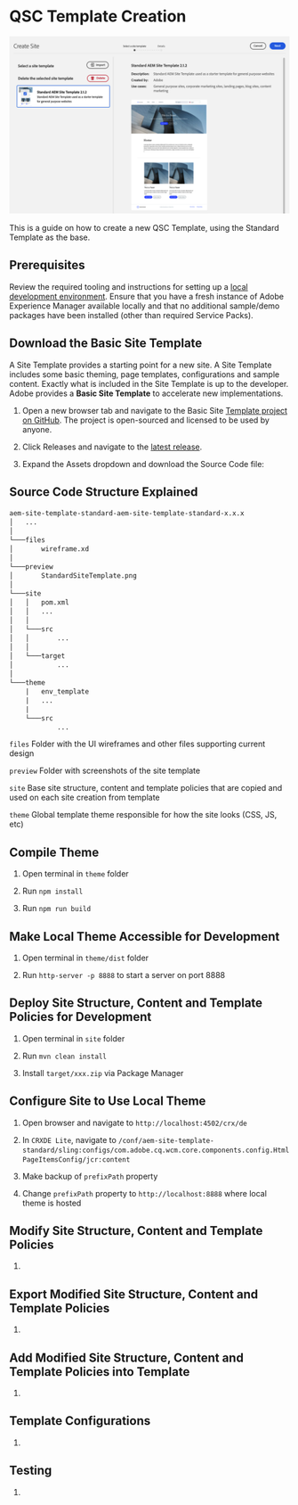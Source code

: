 # QSC Template Creation

![QSC Template](images/qsc-template-creation.png)

This is a guide on how to create a new QSC Template, using the Standard Template as the base.

## Prerequisites

Review the required tooling and instructions for setting up a [local development environment](https://experienceleague.adobe.com/docs/experience-manager-learn/getting-started-wknd-tutorial-develop/project-archetype/overview.html?lang=en#local-dev-environment). Ensure that you have a fresh instance of Adobe Experience Manager available locally and that no additional sample/demo packages have been installed (other than required Service Packs).

## Download the Basic Site Template

A Site Template provides a starting point for a new site. A Site Template includes some basic theming, page templates, configurations and sample content. Exactly what is included in the Site Template is up to the developer. Adobe provides a **Basic Site Template** to accelerate new implementations.

1. Open a new browser tab and navigate to the Basic Site [Template project on GitHub](https://github.com/adobe/aem-site-template-standard). The project is open-sourced and licensed to be used by anyone.

2. Click Releases and navigate to the [latest release](https://github.com/adobe/aem-site-template-standard/releases/latest).

3. Expand the Assets dropdown and download the Source Code file:

## Source Code Structure Explained
```
aem-site-template-standard-aem-site-template-standard-x.x.x
│   ...
│
└───files
│       wireframe.xd
│
└───preview
│       StandardSiteTemplate.png
│
└───site
│   │   pom.xml
│   │   ...
│   │
│   └───src
│   │       ...
│   │
│   └───target
│           ...
│
└───theme
    |   env_template
    |   ...
    |   
    └───src
            ...
```

`files` Folder with the UI wireframes and other files supporting current design

`preview` Folder with screenshots of the site template

`site` Base site structure, content and template policies that are copied and used on each site creation from template

`theme` Global template theme responsible for how the site looks (CSS, JS, etc)

## Compile Theme

1. Open terminal in `theme` folder

2. Run `npm install`

3. Run `npm run build`

## Make Local Theme Accessible for Development

1. Open terminal in `theme/dist` folder

2. Run `http-server -p 8888` to start a server on port 8888

## Deploy Site Structure, Content and Template Policies for Development

1. Open terminal in `site` folder

2. Run `mvn clean install`

3. Install `target/xxx.zip` via Package Manager

## Configure Site to Use Local Theme

1. Open browser and navigate to `http://localhost:4502/crx/de`

2. In `CRXDE Lite`, navigate to `/conf/aem-site-template-standard/sling:configs/com.adobe.cq.wcm.core.components.config.HtmlPageItemsConfig/jcr:content`

3. Make backup of `prefixPath` property

4. Change `prefixPath` property to `http://localhost:8888` where local theme is hosted

## Modify Site Structure, Content and Template Policies

1. 

## Export Modified Site Structure, Content and Template Policies

1. 

## Add Modified Site Structure, Content and Template Policies into Template

1. 

## Template Configurations

1. 

## Testing

1. 